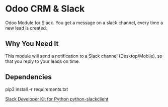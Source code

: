 # Odoo CRM & Slack

Odoo Module for Slack. You get a message on a slack channel, every time a new lead is created.

## Why You Need It

This module will send a notification to a Slack channel (Desktop/Mobile), so that you reply to your
leads on time.

## Dependencies

pip3 install -r requirements.txt

[Slack Developer Kit for Python python-slackclient](https://github.com/slackapi/python-slackclient)
